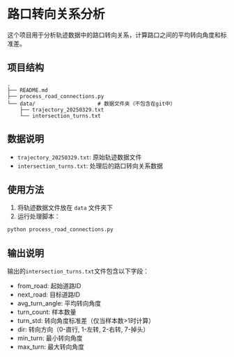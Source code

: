 # 路口转向关系分析

这个项目用于分析轨迹数据中的路口转向关系，计算路口之间的平均转向角度和标准差。

## 项目结构

```
.
├── README.md
├── process_road_connections.py
└── data/                    # 数据文件夹（不包含在git中）
    ├── trajectory_20250329.txt
    └── intersection_turns.txt
```

## 数据说明

- `trajectory_20250329.txt`: 原始轨迹数据文件
- `intersection_turns.txt`: 处理后的路口转向关系数据

## 使用方法

1. 将轨迹数据文件放在 `data` 文件夹下
2. 运行处理脚本：
```bash
python process_road_connections.py
```

## 输出说明

输出的`intersection_turns.txt`文件包含以下字段：
- from_road: 起始道路ID
- next_road: 目标道路ID
- avg_turn_angle: 平均转向角度
- turn_count: 样本数量
- turn_std: 转向角度标准差（仅当样本数>1时计算）
- dir: 转向方向（0-直行, 1-左转, 2-右转, 7-掉头）
- min_turn: 最小转向角度
- max_turn: 最大转向角度 